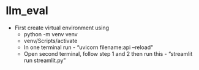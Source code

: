 # llm_eval 
- First create virtual environment using 
    - python -m venv venv
    - venv/Scripts/activate
    - In one terminal run - “uvicorn filename:api –reload"
    - Open second terminal, follow step 1 and 2 then run this - “streamlit run streamlit.py"
    

